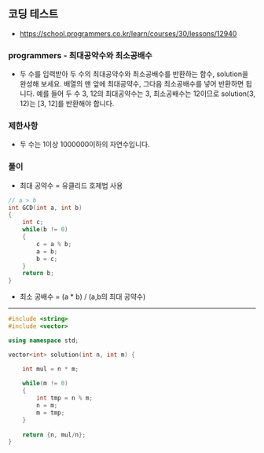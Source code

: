 ## 코딩 테스트
- https://school.programmers.co.kr/learn/courses/30/lessons/12940

### programmers - 최대공약수와 최소공배수
- 두 수를 입력받아 두 수의 최대공약수와 최소공배수를 반환하는 함수, solution을 완성해 보세요. 배열의 맨 앞에 최대공약수, 그다음 최소공배수를 넣어 반환하면 됩니다. 예를 들어 두 수 3, 12의 최대공약수는 3, 최소공배수는 12이므로 solution(3, 12)는 [3, 12]를 반환해야 합니다.

### 제한사항
- 두 수는 1이상 1000000이하의 자연수입니다.

### 풀이
- 최대 공약수 = 유클리드 호제법 사용
```c++
// a > b
int GCD(int a, int b)
{
    int c;
    while(b != 0)
    {
        c = a % b;
        a = b;
        b = c;
    }
    return b;
}
```
- 최소 공배수 = (a * b) / (a,b의 최대 공약수)

***
```c++
#include <string>
#include <vector>

using namespace std;

vector<int> solution(int n, int m) {

    int mul = n * m;
    
    while(m != 0)
    {
        int tmp = n % m;
        n = m;
        m = tmp;
    }
    
    return {n, mul/n};
}
```
